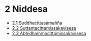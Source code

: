 # 2 Niddesa

* [2.1 Suddhacittasāmañña](2/2.1.md)
* [2.2 Suttantacittamissakavisesa](2/2.2.md)
* [2.3 Abhidhammacittamissakavisesa](2/2.3.md)
